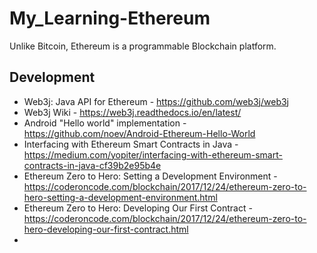 # My_Learning-Ethereum
Unlike Bitcoin, Ethereum is a programmable Blockchain platform.

## Development
* Web3j: Java API for Ethereum - https://github.com/web3j/web3j
* Web3j Wiki - https://web3j.readthedocs.io/en/latest/
* Android "Hello world" implementation - https://github.com/noev/Android-Ethereum-Hello-World
* Interfacing with Ethereum Smart Contracts in Java - https://medium.com/yopiter/interfacing-with-ethereum-smart-contracts-in-java-cf39b2e95b4e
* Ethereum Zero to Hero: Setting a Development Environment - https://coderoncode.com/blockchain/2017/12/24/ethereum-zero-to-hero-setting-a-development-environment.html
* Ethereum Zero to Hero: Developing Our First Contract - https://coderoncode.com/blockchain/2017/12/24/ethereum-zero-to-hero-developing-our-first-contract.html
* 
